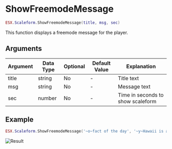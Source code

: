 # ShowFreemodeMessage

```lua
ESX.Scaleform.ShowFreemodeMessage(title, msg, sec)
```

This function displays a freemode message for the player.

## Arguments

| Argument | Data Type | Optional | Default Value | Explanation                       |
|----------|-----------|----------|---------------|-----------------------------------|
| title    | string    | No       | -             | Title text                        |
| msg      | string    | No       | -             | Message text                      |
| sec      | number    | No       | -             | Time in seconds to show scaleform |

## Example

```lua
ESX.Scaleform.ShowFreemodeMessage('~o~fact of the day', '~y~Hawaii is a king', 5)
```

![Result](https://i.imgur.com/ILL6XWK.png)
